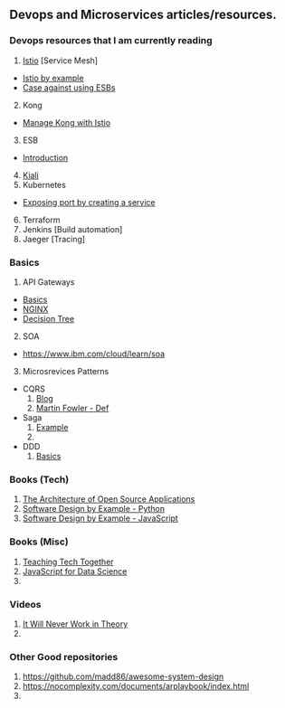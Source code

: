 ## Devops and Microservices articles/resources.

### Devops resources that I am currently reading

1. [Istio](https://istio.io/) [Service Mesh]
  - [Istio by example](https://www.istiobyexample.dev/)
  - [Case against using ESBs](https://www.infoq.com/articles/microservices-post-kubernetes/)
2. Kong
  - [Manage Kong with Istio](https://konghq.com/blog/kong-istio-setting-service-mesh-kubernetes-kiali-observability/)
3. ESB
  - [Introduction](https://www.ibm.com/cloud/learn/esb)
4. [Kiali](https://kiali.io/)
5. Kubernetes
  - [Exposing port by creating a service](https://kubernetes.io/docs/tutorials/kubernetes-basics/expose/expose-intro/)
6. Terraform
7. Jenkins [Build automation]
8. Jaeger [Tracing]

### Basics
1. API Gateways
  - [Basics](https://microservices.io/patterns/apigateway.html)
  - [NGINX](https://www.nginx.com/learn/api-gateway/)
  - [Decision Tree](https://medium.com/@mahesh.mahadevan/my-experiences-with-api-gateways-8a93ad17c4c4)
2. SOA
  - https://www.ibm.com/cloud/learn/soa
3. Microsrevices Patterns
  - CQRS
      1. [Blog](https://medium.com/@sderosiaux/cqrs-what-why-how-945543482313)
      2. [Martin Fowler - Def](https://martinfowler.com/bliki/CQRS.html#:~:text=CQRS%20stands%20for%20Command%20Query,you%20use%20to%20read%20information.)
  - Saga
      1. [Example](https://developers.redhat.com/blog/2018/10/01/patterns-for-distributed-transactions-within-a-microservices-architecture/)
      2. 
  - DDD
      1. [Basics](https://www.confluent.io/blog/microservices-apache-kafka-domain-driven-design/)
   
### Books (Tech)
1. [The Architecture of Open Source Applications](https://aosabook.org/en/)
2. [Software Design by Example - Python](https://third-bit.com/sdxpy/)
3. [Software Design by Example - JavaScript](https://third-bit.com/sdxjs/)

### Books (Misc)
1. [Teaching Tech Together](https://teachtogether.tech/en/index.html)
2. [JavaScript for Data Science](https://third-bit.com/js4ds/)
3. 

### Videos
1. [It Will Never Work in Theory](https://neverworkintheory.org/)
2. 
      
### Other Good repositories
1. https://github.com/madd86/awesome-system-design
2. https://nocomplexity.com/documents/arplaybook/index.html
3. 
